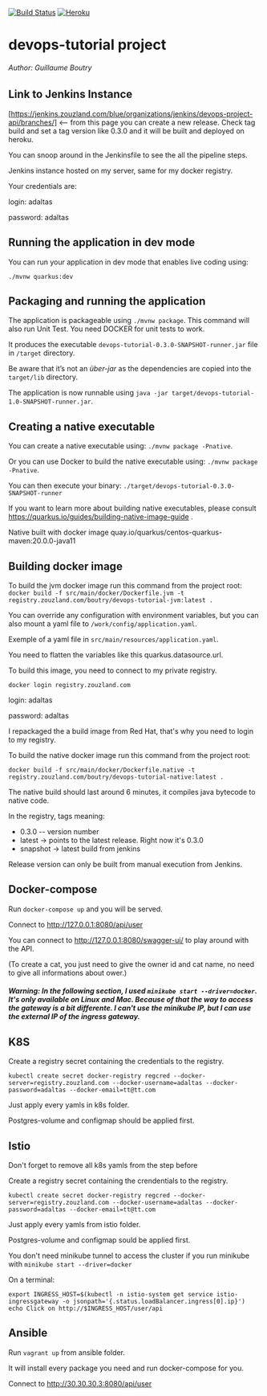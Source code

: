 [![Build Status](https://jenkins.zouzland.com/buildStatus/icon?job=devops-project-api%2Fmaster)](https://jenkins.zouzland.com/job/devops-project-api/job/master/) [![Heroku](http://heroku-badge.herokuapp.com/?app=devops-tutorial&style=flat&svg=1&root=api/user)](https://devops-tutorial.herokuapp.com/api/user)
# devops-tutorial project
###### Author: Guillaume Boutry

## Link to Jenkins Instance
[https://jenkins.zouzland.com/blue/organizations/jenkins/devops-project-api/branches/] <-- from this page you can create a new release. Check tag build and set a tag version like 0.3.0 and it will be built and deployed on heroku.

You can snoop around in the Jenkinsfile to see the all the pipeline steps.

Jenkins instance hosted on my server, same for my docker registry.

Your credentials are:

login: adaltas

password: adaltas

## Running the application in dev mode

You can run your application in dev mode that enables live coding using:
```
./mvnw quarkus:dev
```

## Packaging and running the application

The application is packageable using `./mvnw package`. This command will also run Unit Test. You need DOCKER for unit tests to work.

It produces the executable `devops-tutorial-0.3.0-SNAPSHOT-runner.jar` file in `/target` directory.

Be aware that it’s not an _über-jar_ as the dependencies are copied into the `target/lib` directory.

The application is now runnable using `java -jar target/devops-tutorial-1.0-SNAPSHOT-runner.jar`.

## Creating a native executable

You can create a native executable using: `./mvnw package -Pnative`.

Or you can use Docker to build the native executable using: `./mvnw package -Pnative`.

You can then execute your binary: `./target/devops-tutorial-0.3.0-SNAPSHOT-runner`

If you want to learn more about building native executables, please consult https://quarkus.io/guides/building-native-image-guide .

Native built with docker image quay.io/quarkus/centos-quarkus-maven:20.0.0-java11

## Building docker image

To build the jvm docker image run this command from the project root: 
`docker build -f src/main/docker/Dockerfile.jvm -t registry.zouzland.com/boutry/devops-tutorial-jvm:latest .`

You can override any configuration with environment variables, but you can also mount a yaml file to `/work/config/application.yaml`.

Exemple of a yaml file in `src/main/resources/application.yaml`.

You need to flatten the variables like this quarkus.datasource.url.

To build this image, you need to connect to my private registry.

`docker login registry.zouzland.com`

login: adaltas

password: adaltas

I repackaged the a build image from Red Hat, that's why you need to login to my registry.

To build the native docker image run this command from the project root:
```
docker build -f src/main/docker/Dockerfile.native -t registry.zouzland.com/boutry/devops-tutorial-native:latest .
```

The native build should last around 6 minutes, it compiles java bytecode to native code.

In the registry, tags meaning:
- 0.3.0 -- version number
- latest -> points to the latest release. Right now it's 0.3.0
- snapshot -> latest build from jenkins

Release version can only be built from manual execution from Jenkins.

## Docker-compose
Run `docker-compose up` and you will be served.

Connect to http://127.0.0.1:8080/api/user

You can connect to http://127.0.0.1:8080/swagger-ui/ to play around with the API.

(To create a cat, you just need to give the owner id and cat name, no need to give all informations about ower.)


##### Warning: In the following section, I used `minikube start --driver=docker`. It's only available on Linux and Mac. Because of that the way to access the gateway is a bit differente. I can't use the minikube IP, but I can use the external IP of the ingress gateway.

## K8S
Create a registry secret containing the credentials to the registry.
```
kubectl create secret docker-registry regcred --docker-server=registry.zouzland.com --docker-username=adaltas --docker-password=adaltas --docker-email=tt@tt.com
```


Just apply every yamls in k8s folder.

Postgres-volume and configmap should be applied first.

## Istio

Don't forget to remove all k8s yamls from the step before

Create a registry secret containing the crendentials to the registry.
```
kubectl create secret docker-registry regcred --docker-server=registry.zouzland.com --docker-username=adaltas --docker-password=adaltas --docker-email=tt@tt.com
```

Just apply every yamls from istio folder.

Postgres-volume and configmap sould be applied first.

You don't need minikube tunnel to access the cluster if you run minikube with `minikube start --driver=docker`

On a terminal:
```
export INGRESS_HOST=$(kubectl -n istio-system get service istio-ingressgateway -o jsonpath='{.status.loadBalancer.ingress[0].ip}')
echo Click on http://$INGRESS_HOST/user/api
```

## Ansible

Run `vagrant up` from ansible folder.

It will install every package you need and run docker-compose for you.

Connect to http://30.30.30.3:8080/api/user

